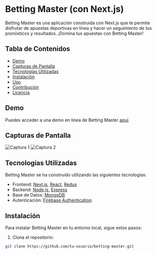 # Betting Master (con Next.js)

Betting Master es una aplicación construida con Next.js que te permite disfrutar de apuestas deportivas en línea y hacer un seguimiento de tus pronósticos y resultados. ¡Domina tus apuestas con Betting Master!

## Tabla de Contenidos

- [Demo](#demo)
- [Capturas de Pantalla](#capturas-de-pantalla)
- [Tecnologías Utilizadas](#tecnologías-utilizadas)
- [Instalación](#instalación)
- [Uso](#uso)
- [Contribución](#contribución)
- [Licencia](#licencia)

## Demo

Puedes acceder a una demo en línea de Betting Master [aquí](enlace-de-la-demo).

## Capturas de Pantalla

![Captura 1](screenshots/captura1.png)
![Captura 2](screenshots/captura2.png)

## Tecnologías Utilizadas

Betting Master se ha construido utilizando las siguientes tecnologías:

- Frontend: [Next.js](https://nextjs.org/), [React](https://es.reactjs.org/), [Redux](https://redux.js.org/)
- Backend: [Node.js](https://nodejs.org/), [Express](https://expressjs.com/)
- Base de Datos: [MongoDB](https://www.mongodb.com/)
- Autenticación: [Firebase Authentication](https://firebase.google.com/docs/auth)

## Instalación

Para instalar Betting Master en tu entorno local, sigue estos pasos:

1. Clona el repositorio:

```bash
git clone https://github.com/tu-usuario/betting-master.git
